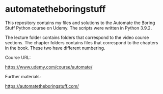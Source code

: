 # automatetheboringstuff

This repository contains my files and solutions to the Automate the Boring Stuff Python course on Udemy.
The scripts were written in Python 3.9.2.

The lecture folder contains folders that correspond to the video course sections. The chapter folders contains files that correspond to the chapters in the book.
These two have different numbering.

Course URL:

https://www.udemy.com/course/automate/

Further materials:

https://automatetheboringstuff.com/